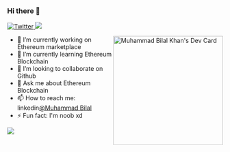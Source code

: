 ### Hi there 👋

<div align="left">  <a href="https://app.daily.dev/bkhan7276" target="blank">
  <a href="https://twitter.com/bilal_k_b__">
    <img
      src="https://img.shields.io/twitter/follow/omBratteng?label=Twitter&logo=twitter&style=flat-square&color=1da1f2&logoColor=ffffff"
      alt="Twitter"
    />
  </a>
  <a href="https://www.linkedin.com/in/bilal-khan-3043b1161/">
    <img
        src="https://img.shields.io/static/v1?logo=linkedin&style=flat-square&color=0072b1&label=LinkedIn&message=%E2%98%86" />
  </a>
  
  <img 
       width="256"
       align="right"
       src="https://api.daily.dev/devcards/e64b61a401e1432789bb8e0eea0c0ac5.png?r=lqn"  alt="Muhammad Bilal Khan's Dev Card"/></a>
</div>
 
- 🔭 I’m currently working on Ethereum marketplace 
- 🌱 I’m currently learning Ethereum  Blockchain 
- 👯 I’m looking to collaborate on Github 
- 💬 Ask me about Ethereum Blockchain 
- 📫 How to reach me: linkedin[@Muhammad Bilal](https://www.linkedin.com/in/bilal-khan-3043b1161/)  
- ⚡ Fun fact: I'm noob xd 

<img src="https://github-readme-stats.vercel.app/api?username=b-khan7276&&show_icons=true&title_color=ffffff&icon_color=bb2acf&text_color=daf7dc&bg_color=151515">
